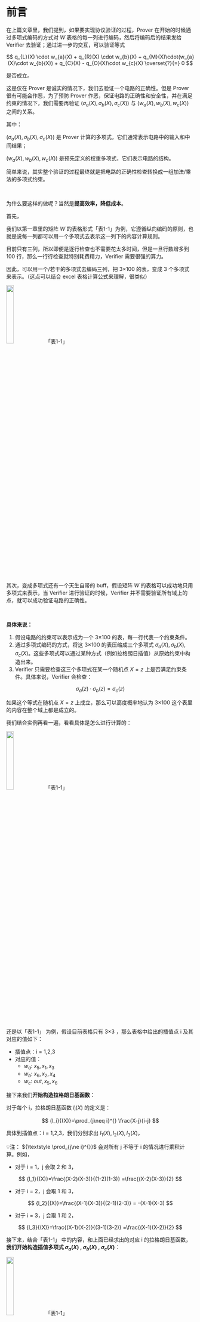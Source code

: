# 前言

在上篇文章里，我们提到，如果要实现协议验证的过程，Prover 在开始的时候通过多项式编码的方式对 $W$ 表格的每一列进行编码，然后将编码后的结果发给 Verifier 去验证；通过进一步的交互，可以验证等式

$$
q_{L}(X) \cdot w_{a}(X) + q_{R}(X) \cdot w_{b}(X) + q_{M}(X)\cdot(w_{a}(X)\cdot w_{b}(X)) + q_{C}(X) -  q_{O}(X)\cdot w_{c}(X) \overset{?}{=} 0
$$

是否成立。

这是仅在 Prover 是诚实的情况下，我们去验证一个电路的正确性。但是 Prover 很有可能会作恶，为了预防 Prover 作恶，保证电路的正确性和安全性，并在满足约束的情况下，我们需要再验证 $(\sigma_a(X),\sigma_b(X),\sigma_c(X))$ 与 $(w_a(X),w_b(X),w_c(X))$ 之间的关系。

其中：

$(\sigma_a(X),\sigma_b(X),\sigma_c(X))$ 是 Prover 计算的多项式，它们通常表示电路中的输入和中间结果；

$(w_a(X),w_b(X),w_c(X))$ 是预先定义的权重多项式，它们表示电路的结构。

简单来说，其实整个验证的过程最终就是把电路的正确性检查转换成一组加法/乘法的多项式约束。

</br>

为什么要这样的做呢？当然是**提高效率，降低成本**。

首先，

我们以第一章里的矩阵 $W$ 的表格形式「表1-1」为例，它遵循纵向编码的原则，也就是说每一列都可以用一个多项式去表示这一列下的内容计算规则。

目前只有三列，所以即便是逐行检查也不需要花太多时间，但是一旦行数增多到 100 行，那么一行行检查就特别耗费精力，Verifier 需要很强的算力。

因此，可以用一个/若干的多项式去编码三列，把 3×100 的表，变成 3 个多项式来表示。（这点可以结合 excel 表格计算公式来理解，很类似）

<img src="/ZKP-PLONK/images/「2」PLONK多项式编程/表1-1.png" width="20%" />
「表1-1」


其次，变成多项式还有一个天生自带的 buff，假设矩阵 $W$ 的表格可以成功地只用多项式来表示，当 Verifier 进行验证的时候，Verifier 并不需要验证所有域上的点，就可以成功验证电路的正确性。

</br>

**具体来说：**

1. 假设电路的约束可以表示成为一个 3×100 的表，每一行代表一个约束条件。
2. 通过多项式编码的方式，将这 3×100 的表压缩成三个多项式 $\sigma_a(X),\sigma_b(X),\sigma_c(X)$。这些多项式可以通过某种方式（例如拉格朗日插值）从原始约束中构造出来。
3. Verifier 只需要检查这三个多项式在某一个随机点 $X=z$ 上是否满足约束条件。具体来说，Verifier 会检查：

$$
\sigma_a(z)⋅\sigma_b(z)=\sigma_c(z)
$$

如果这个等式在随机点 $X=z$ 上成立，那么可以高度概率地认为 3×100 这个表里的内容在整个域上都是成立的。

我们结合实例再看一遍，看看具体是怎么进行计算的：

<img src="/ZKP-PLONK/images/「2」PLONK多项式编程/表1-1.png" width="20%" />
「表1-1」

</br>

还是以「表1-1」 为例，假设目前表格只有 3×3 ，那么表格中给出的插值点 i 及其对应的值如下：

- 插值点：i = 1,2,3
- 对应的值：
    - $w_a$: $x_5,x_1,x_3$
    - $w_b$: $x_6,x_2,x_4$
    - $w_c$: $out,x_5,x_6$ 


接下来我们**开始构造拉格朗日基函数**：

对于每个 i，拉格朗日基函数 ${l_i}{(X)}$ 的定义是：

$$
{l_i}{(X)}=\prod_{j\neq i}^{} \frac{X-j}{i-j} 
$$

具体到插值点：i = 1,2,3，我们分别求出 ${l_1}{(X)},{l_2}{(X)},{l_3}{(X)}$，

💡注： ${\textstyle \prod_{j\ne i}^{}}$ 会对所有 j 不等于 i 的情况进行乘积计算。例如，

- 对于 i = 1，j 会取 2 和 3，

$$
{l_1}{(X)}=\frac{(X-2)(X-3)}{(1-2)(1-3)} =\frac{(X-2)(X-3)}{2} 
$$

- 对于 i = 2，j 会取 1 和 3，

$$
{l_2}{(X)}=\frac{(X-1)(X-3)}{(2-1)(2-3)} = -(X-1)(X-3)
$$

- 对于 i = 3，j 会取 1 和 2，

$$
{l_3}{(X)}=\frac{(X-1)(X-2)}{(3-1)(3-2)} =\frac{(X-1)(X-2)}{2} 
$$

接下来，结合「表1-1」 中的内容，和上面已经求出的对应 i 的拉格朗日基函数，**我们开始构造插值多项式 $\sigma_a(X)$ , $\sigma_b(X)$ , $\sigma_c(X)$**：

<img src="/ZKP-PLONK/images/「2」PLONK多项式编程/表1-1.png" width="20%" />
「表1-1」

对于 $w_a$

$$
\sigma_a(X)=x_5 \cdot l_1(X)+x_1 \cdot l_2(X) +x_3 \cdot l_3(X)
$$

把 ${l_1}(X)$， ${l_2}(X)$， ${l_3}(X)$ 代入，

$$
\begin{align}
\sigma_a(X) & = x_5 \cdot l_1(X)+x_1 \cdot l_2(X) +x_3 \cdot l_3(X) & \\ & = x_5 \cdot \frac{(X-2)(X-3)}{2} - x_1 \cdot(X-1)(X-3)+x_3 \cdot\frac{(X-1)(X-2)}{2}
\end{align}
$$

对于 $w_b$

$$
\sigma_b(X)=x_6 \cdot l_1(X)+x_2 \cdot l_2(X) +x_4 \cdot l_3(X)
$$

把 ${l_1}(X)$， ${l_2}(X)$， ${l_3}(X)$ 代入，

$$
\begin{align}
\sigma_b(X) & = x_6 \cdot l_1(X)+x_2 \cdot l_2(X) +x_4 \cdot l_3(X)\\ & = x_6 \cdot \frac{(X-2)(X-3)}{2} - x_2 \cdot (X-1)(X-3) +x_4 \cdot \frac{(X-1)(X-2)}{2}
\end{align}
$$

对于 $w_c$

$$
\sigma_c(X)=out \cdot l_1(X)+x_5 \cdot l_2(X) +x_6 \cdot l_3(X)
$$

把 ${l_1}(X)$， ${l_2}(X)$， ${l_3}(X)$ 代入，

$$
\begin{align}
\sigma_c(X) & = out \cdot l_1(X)+x_5 \cdot l_2(X) +x_6 \cdot l_3(X)\\ & = out \cdot \frac{(X-2)(X-3)}{2} - x_5 \cdot (X-1)(X-3) +x_6 \cdot \frac{(X-1)(X-2)}{2}
\end{align}
$$

构造插值多项式结束以后，如果你想检查所得的 $\sigma_a(X)$ , $\sigma_b(X)$ , $\sigma_c(X)$ 是否对应表内的值，我们可以代入 X 的值进行验证，以 $\sigma_c(X)$ 为例：

- 当 $X$=1 的时候，看 $\sigma_c(1) \overset{?}{=} out$ ，计算过程如下：

$$
\begin{align}
\sigma_c(1) & = out \cdot \frac{(1-2)(1-3)}{2} - x_5 \cdot (1-1)(1-3) +x_6 \cdot \frac{(1-1)(1-2)}{2} \\ & = out
\end{align}
$$

- 当 $X$=2 的时候，看 $\sigma_c(2) \overset{?}{=} x_5$ ，计算过程如下：

$$
\begin{align}
\sigma_c(2) & = out \cdot \frac{(2-2)(2-3)}{2} - x_5 \cdot (2-1)(2-3) +x_6 \cdot \frac{(2-1)(2-2)}{2} \\ & = x_5
\end{align}
$$

- 当 $X$=3 的时候，看 $\sigma_c(3) \overset{?}{=} x_6$ ，计算过程如下：

$$
\begin{align}
\sigma_c(3) & = out \cdot \frac{(3-2)(3-3)}{2} - x_5 \cdot (3-1)(3-3) +x_6 \cdot \frac{(3-1)(3-2)}{2} \\ & = x_6
\end{align}
$$

同样可以验证 $\sigma_a(X)$ 和 $\sigma_b(X)$。

如果验证通过，那么非常好，说明我们的式子计算没有问题，前置工作准备结束。

**总结一下**，上面那么多内容其实就是做了这样一项工作：根据拉格朗日插值法，通过「表1-1」里已知的关系构造出「表2」

<img src="/ZKP-PLONK/images/「2」PLONK多项式编程/表1-1.png" width="20%" />
「表1-1」

<img src="/ZKP-PLONK/images/「2」PLONK多项式编程/表1-2.png" width="40%" />
「表1-2」

<img src="/ZKP-PLONK/images/「2」PLONK多项式编程/表2.png" width="90%" />
「表2」

其中，在「表1-1」中，定义域是 $i\in {1,2,3}$，看「表1-2」会更加清晰；而在 $\sigma_a(X)$ 的插值多项式中，定义域就会变得更大，插值多项式的构建其实也间接完成了扩域（后面会详细讲述），所以我们可以代入的实际值，不仅限于 「表2」中的 X={1,2,3} 。

我们通过已有的三个插值点构造了「表2」 的拉格朗日插值多项式，有了它以后，我们可以带入未知点进行插值点的数值运算，验证是否满足 $\sigma_a(X)\cdot \sigma_b(X)=\sigma_c(X)$。如果随机挑选的 $X$ 可以满足 $\sigma_a(X)\cdot \sigma_b(X)=\sigma_c(X)$，那么说明这个范围内的值都适用，Prover 没有作恶。


</br>


# 多项式的概率检查
如果你看懂了前言部分，那么接下来的内容就不难理解了。

在许多密码学协议和复杂计算的验证过程中，电路（可以是布尔电路或代数电路）常用于描述和实现计算逻辑。验证这些计算的正确性是一个重要问题，而直接验证每一步计算通常是不切实际的。Schwartz-Zippel 定理提供了一种高效的概率验证方法。

**什么是 Schwartz-Zippel 定理呢？**

通过引入随机挑战值，我们可以将原本需要逐一验证的多个条件合并为一个简化的验证步骤。这种方法利用了「多项式随机挑战」的理论，即通过验证多项式在一个随机点上的值，可以高概率确定两个多项式在整个定义域上的相等性。

具体来说，如果有两个多项式 $f(X)$ 和 $g(X)$，它们的次数均不超过 $d$，那么 Verifier 只需要给出一个随机挑战值 $\zeta \in \mathbb{F}$，计算 $f(\zeta)$ 是否等于 $g(\zeta)$ ，即可大概率得知 $f(X) = g(X)$，其中出错的概率 $\leq \frac{d}{|\mathbb{F}|}$。只要保证 $\mathbb{F}$ 足够大，那么检查出错的概率就可以忽略不计。

这个原理就被称为 Schwartz-Zippel 定理。

假如要验证两个向量 $\vec{a} + \vec{b} \overset{?}{=} \vec{c}$，为了可以一步挑战验证，我们要先把三个向量编码成多项式。

**如何把向量编码成多项式呢？**

第一种方案，最直接，是把向量当作多项式的「系数」进行编码：

假设有： 

$$
\begin{split}
\vec{a} = [a_0, a_1, \ldots, a_{N-1}]\\
\vec{b} = [b_0, b_1, \ldots, b_{N-1}]\\
\vec{c} = [c_0, c_1, \ldots, c_{N-1}]
\end{split}
$$

那么，

$$
\begin{split}
a(X) &= a_0 + a_1X+a_2X^2 + \cdots + a_{n-1}X^{n-1}\\
b(X) &= b_0 + b_1X+b_2X^2 + \cdots + b_{n-1}X^{n-1}\\
c(X) &= c_0 + c_1X+c_2X^2 + \cdots + c_{n-1}X^{n-1}
\end{split}
$$

显然，如果 $a_i+ b_i = c_i$，那么 $a(X)+b(X)=c(X)$。然后我们可以通过挑战一个随机数 $\zeta$ 来检验三个多项式在 $X=\zeta$ 处的取值，验证：

$$
a(\zeta)+b(\zeta)\overset{?}{=}c(\zeta)
$$

如果上式成立，那么 $\vec{a} + \vec{b}=\vec{c}$ 。


</br>

# Lagrange 插值 与 Evaluation Form
但是，假如我们要验证 $\vec{a}\circ\vec{b}\overset{?}{=}\vec{c}$，用「系数编码」的方式就不容易处理了。当 $a(X)\cdot b(X)$ 会产生很多的交叉项，这些交叉项的系数来自于 $a(X)$ 和 $b(X)$ 的各个不同次幂的项。

我们可以具体来算一下，假设：

$a(X)=a_0 + a_1X+a_2X^2$

$b(X)=b_0 + b_1X+b_2X^2$

$c(X)=c_0 +c_1X+c_2X^2+c_3X^3+C_4X^4$

那么

$$
\begin{align}
a(X)\cdot b(X) & = (a_0 + a_1X+a_2X^2)\cdot(b_0 + b_1X+b_2X^2) & \\ & = a_0b_0+(a_0b1+b_0a1)X+(a_0b_2+a_1b_1+a_2b_0)X^2+\cdots
\end{align}
$$

可以观察上面的等式， $a_i\cdot b_i$ 和 $c_i$ 的项并不对应到 $X^i$ 的系数，比如 $a_1\cdot b_1$ 的系数出现在 $X^2$ 上，但同时 $X^2$ 项的系数组成还有 $a_0b_2$ 和 $a_2b_0$。而 $c_1$ 是 $X^1$ 的系数。

因此**我们需要另一种多项式编码方案，利用拉格朗日基(Lagrange Basis)**。如果我们要构造多项式 $a(X)$，使得它在定义域 $H=(w_0, w_1, \ldots w_{N-1})$ 上的取值为一组取值，假设为 $\vec{a}$，表示多项式  $a(X)$ 在某个有限域 $H$ 上的一组取值，即

$$
\begin{split}
a(w_0) &= a_0 \\
a(w_1) &= a_1 \\
&\vdots \\
a(w_{N-1}) &= a_{N-1} \\
\end{split}
$$

也就是：

$$
\vec{a} = [a(w_0), a(w_1), \ldots, a(w_{N-1})] = [a_0, a_1, \ldots, a_{N-1}]
$$


构造插值多项式需要用到拉格朗日基函数： $\{L_i(X)\}_{i\in[0,N-1]}$ 

💡注: $i$ 是插值点

其中 $L_i(z_i)=1$，

并且对于 $j\neq i$， $L_i(z_j)=0$ ，

然后插值多项式 $a(X$）可以表示为基函数 $L_i(X)$ 和对应取值向量 $\vec{a}$ 的线性组合：

$$
a(X)=a_0\cdot L_0(X) + a_1\cdot L_1(X)+ a_2\cdot L_2(X) + \cdots + a_{N-1}\cdot L_{N-1}(X)
$$

**举个更具体的例子**，假设：我们要构造插值多项式 $a(X)$，使得它在定义域 $H'= {{1,2,3}}$ 上的取值为 $\vec{a}=(a_0,a_1,a_2)=(4,5,6)$ 。

相当于：我们想构造一个多项式 $a(X)$，使得 $a(1)=4$, $a(2)=5$, $a(3)=6$；也就是：我们有三个已知插值点 $(1,4),(2,5),(3,6)$，由此构建插值多项式 $a(X)$。其中，因为 $H'= {1,2,3}$ ，也就是 $X\in{（1,2,3）}$ ， $z_0=1,z_1=2,z_2=3$。

💡注
1. $z_i$ 表示的插值点的横坐标,是插值节点;
2. 拉格朗日基函数 $L_i{(X)}$ 的定义与插值点的顺序相关，不会因为函数值的字面变化而改变。
3. 只要在计算时保持插值点和对应的函数值一致，插值点的具体取值不会影响拉格朗日插值的正确性。关键是要确保每个插值点 $z_i$ 和在改点的函数值对应正确，插值多项式的形式和结果取决于这些对应关系。

拉格朗日插值多项式 $a(X)$ 可以表示为：

$a(X)={\textstyle \sum_{i=0}^{N-1}} a_iL_i(X)$


**1. 接下来我们计算拉格朗日基函数**:

当 $i=0$ ，也就是在插值节点为 $z_0=1$ 的时候:

$L_0(X)=\frac{(X-2)(X-3)}{(1-2)(1-3)}=\frac{(X-2)(X-3)}{2}$

当 $i=1$ ，也就是在插值节点为 $z_1=2$ 的时候:

$L_1(X)=\frac{(X-1)(X-3)}{(2-1)(2-3)}=-(X-1)(X-3)$

当 $i=2$ ，也就是在插值节点为 $z_2=3$ 的时候:

$L_2(X)=\frac{(X-1)(X-2)}{(3-1)(3-2)}=\frac{(X-1)(X-2)}{2}$


**2. 构造插值多项式 $a(X)$** :

因为在 $z_0=1$ 的时候， $a(z_0)=a(1)=4$，
在 $z_1=2$ 的时候， $a(z_1)=a(2)=5$，
在 $z_2=3$ 的时候， $a(z_2)=a(3)=6$，

我们可以利用这个关系开始构建插值多项式 $a(X)$:

$$
\begin{align}
a(X) & = 4L_0(X)+5L_1(X)+6L_2(X) & \\ 
& = 4\cdot \frac{(X-2)(X-3)}{2}-5\cdot (X-1)(X_3)+6\cdot \frac{(X-1)(X-2)}{2} \\
& = 2(X-2)(X-3)-5(X-1)(X-3)+3(X-1)(X-2)\\
& = X+3
\end{align}
$$

> 如果 $H$ 的范围更大，比如有 $H''={1,2,3,4}$ ，对应的 $z'_i={0,1,2,3}$， $\vec{a'}=(a_0,a_1,a_2,a_3)=(4,5,6,7)$ 。那么我们就可以这样构建 $a(X) = 4\cdot L_0{(X)}+ 5\cdot L_1{(X)} + 6\cdot L_2{(X)} + 7\cdot L_3{(X)}$ ，这里就不算了，只是想强调：
> 1. 只要在计算时保持插值点和对应的函数值一致，插值点的具体取值不会影响拉格朗日插值的正确性。
> 2. 在构建插值多项式时，通常需要使用所有给定的插值点。这样可以确保多项式在每个插值点处都准确地取到对应的值。因为如果只使用部分插值点，多项式可能无法准确通过所有点。


**3. 验证多项式 a(X)**

我们取 $X={1,2,3}$，代入到我们构造的插值多项式 $a(X)中，看得到的结果是否如预期：

$$
\begin{align}
a(1)=1+3=4\\
a(2)=2+3=5\\
a(3)=3+3=6
\end{align}
$$

验证结果与取值向量 $\vec{a}=(4,5,6)$ 一致。我们构造了多项式 $a(X)$ 并验证其在插值节点处的取值是正确的。


看起来 $L_i(X)$ 像是一个选择器，这意味着：当 $X=w_i$ 时，只有 $L_i(X)$ 为 1，其他所有的 $L_j(X)(j\neq i)$ 都为 0，这是拉格朗日基函数的选择性性质。因此，拉格朗日基函数 $L_i(X)$ 在 $X=w_i$ 时「选择」了对应的系数 $a_i$，而忽略了其他系数，具体看下式：

<img src="/ZKP-PLONK/images/「2」PLONK多项式编程/拉格朗日插值.png" width="20%" />
「图：拉格朗日插值」

由于 $L_i(w_i)=1$ ，且对于 $j\neq i$， $L_j(w_i)=0$，

所以 $a(w_i)=a_i\cdot 1 + {\textstyle \sum_{j\neq i}^{0\le j<N}} a_j\cdot 0 =a_i$

我们用同样的方法来编码 $b(X)$ 和 $c(X)$：

$$
\begin{split}
b(X)=b_0\cdot L_0(X) + b_1\cdot L_1(X)+ b_2\cdot L_2(X) + \cdots + b_{N-1}\cdot L_{N-1}(X) \\
c(X)=c_0\cdot L_0(X) + c_1\cdot L_1(X)+ c_2\cdot L_2(X) + \cdots + c_{N-1}\cdot L_{N-1}(X) \\
\end{split}
$$

同理也可得出：

$$
\begin{align}
b(w_i)=b_i\\
c(w_i)=c_i
\end{align}
$$

如果 $a_i\cdot b_i = c_i$ 成立，那么 $a(w_i)\cdot b(w_i) = c(w_i)$。如果 $\vec{a}\circ\vec{b}{=}\vec{c}$ ，那么

$$
a(X)\cdot b(X) = c(X),\quad \forall X\in H
$$

具体的运算：

$$
\begin{split}
a(X)\cdot b(X) = ( {\textstyle \sum_{i = 0}^{N-1}} a_i\cdot L_i(X))\cdot( {\textstyle \sum_{i = 0}^{N-1}b_j\cdot L_j(X}) )
\\ = {\textstyle \sum_{i = 0}^{N-1}}{\textstyle \sum_{i = 0}^{N-1}}(a_i\cdot b_j)\cdot L_i(X)\cdot L_j(X)
\end{split}
$$

因为拉格朗日基函数的选择性性质：
当 $k=i$， $L_i(w_k)=L_i(w_i)=1$；
当 $k\neq i$， $L_i(w_k)=0$ 。

代入 $X=w_k$:

$$
a(w_k)\cdot b(w_k)=( {\textstyle \sum_{i=0}^{N-1}} a_i \cdot L_i(w_k))\cdot ( {\textstyle \sum_{i=0}^{N-1}} b_j\cdot L_j(w_k))
$$

因为 $a(w_k)=a_k$ ， $b(w_k)=b_k$

所以  $a(w_k)\cdot b(w_k)=a_k\cdot b_k =c_k=c(w_k)$

我们现在已经把两个向量的按位乘积问题转换到了三个多项式之间的关系，接下来的问题是如何进行随机挑战验证。

我们发现：如果直接让 Verifier 发送随机数 $\zeta$ 挑战上面的等式，那么 $\zeta$ 只能属于 $H$。如果只存在一个 $j$ 使得 $a_j\cdot b_j\neq c_j$，那么 Verifier 的一次挑战能发现这个错误的概率只有 $\frac{1}{|n|}$，这样 Verifier 需要挑战多次才能缩小检测出错的概率。不过这样不满足我们的要求，我们希望只通过一次挑战来检测出 Prover 的作弊行为。

我们可以把上面的等式的 $X$ 取值范围去除，换成下面的等式：

$$
a(X)\cdot b(X) - c(X) = q(X)\cdot z_H(X), \quad\forall X\in \mathbb{F}
$$

这个等式在整个 $\mathbb{F}$ 定义域上都成立。这是为何？

首先我们看等式左边的多项式： $a(X)\cdot b(X)-c(X)$，不妨定义为 $f(X)$。

我们可以看到 $f(X)$ 在 $X\in H$ 上等于零，那么意味着 $H$ 恰好是 $f(X)$ 的「根集合」， $f(X)$ 可以被表示为零化多项式 $z_H(X)$ 和某个商多项式 $q(X)$ 的乘积，我们可以利用 $z_H(X)$ 的已知性质来简化问题的处理。于是 $f(X)$ 可以按照下面的方式进行因式分解：

$$
f(X)=(X-w_0)(X-w_1)(X-w_2)\cdots(X-w_{N-1})\cdot q(X)
$$

换个说法， $f(X)$ 可以被多项式 $z_H(X)=(X-w_0)(X-w_1)(X-w_2)\cdots(X-w_{n-1})$ 整除，并得到一个商多项式 $q(X)$，它表示 $f(X)$ 除以 $z_H(X)$ 后得到的结果。零多项式 $z_H(X)$ 又被称为消失多项式(Vanishing Polynomial)，它捕捉了 $f(X)$ 的所有根。

💡注：
1. 右边的 $z_H(X)$ 是一个节点多项式，表示的是这个多项式 $z_H(X)$ 在所有的插值节点 $w_{i}$ 处都有根，即一个多项式的函数值在所有节点 $w_i$ 处都为零，也就是对于所有 $w_i\in H$， $Z_H(w_i)=0$。这个多项式可以被定义为： $z_H(X)=(X-w_0)(X-w_1)(X-w_2)\cdots(X-w_{n-1})$
2. 多项式的整除定义：假设有两个多项式 $A(X)$ 和 $B(X)$，如果存在一个多项式 $Q(X)$，使得 $A(X)=B(X)\cdot Q(X)$ ，那么我们就说多项式 $A(X)$ 被 $B(X)$ 整除，或者说 $B(X)$ 是 $A(X)$ 的因子。


如果我们让 Prover 计算出这个 $Q(X)$，并且发送给 Verifier，又因为 $H$ 是已知的系统参数，Verifier 可以自行计算 $z_H(X)$，那么 Verifier 只需要一次随机检测即可判断 $a(X)\cdot b(X)-c(X)$ 是否在 $H$ 处等零，这是基于 Schwartz-Zippel 引理。

> 如果是一个非零的多项式 $P(X)=a(X)\cdot b(X)-c(X)$，假设次数为 $d$，那么随机选择一个数代入验证，得到结果为零的概率 $\le \frac{d}{|F|}$，其中 $F$ 是定义域。前提是当 $F$ 足够大的时候，得到结果为零的概率 $\le \frac{d}{|F|}$ 可以忽略不计，所以随机找一个在 $F$ 中的数代入，如果多项式 $P(X)=0$，那这个 $P(X)$ 大概率就是零多项式 $Z_H(X)$。 

$$
a(\zeta)\cdot b(\zeta)-c(\zeta) \overset{?}{=} q(\zeta)\cdot z_H(\zeta)
$$

进一步来说，如果我们使用多项式承诺（Polynomial Commitment），Verifier 可以让 Prover 来计算这些多项式在 $X=\zeta$ 处的取值，并生成一个证明来证明取值的正确性。对于 Verifier 来说，只需要通过随机选择一个数去检查这个证明的有效性，而不需要自己计算多项式的取值，这样能最大限度地减少 Verifier 的工作量。

但是， Verifier 计算 $z_H(\zeta)$ 需要 $O(n)$ 的计算量，因为要进行 n 次乘法操作。

补充：在计算复杂度中， $O(n)$ 表示随着输入规模 $n$ 的增加，算法的运行时间或所需的资源（如计算步骤）会以线性比例增加。简而言之，如果一个算法是 $O(n)$ 的，那么当输入数据量增加一倍时，算法的运行时间也会增加一倍。

那能否让 Verifier 继续减少工作量？答案是可以的，只要我们选择特殊的 $H\subset \mathbb{F}$ ，具体来说，如果选择 $H$ 为某种结构良好的集合，可以利用快速傅里叶变换（FFT）等算法来高效计算零多项式 $z_H(X)$ 和其取值。


</br>


## 单位根 Roots of Unity

如果我们选择单位根作为 $H$，那么 $z_H(\zeta)$ 的计算量会降为 $O(\log{n})$。

对于任何有限域 $\mathbb{F}_p=(0,1,\ldots,p-1)$，其中阶数 $p$ 为素数。那么去除零之后剩下的元素构成了乘法群 $\mathbb{F}_p^\ast=(1,\ldots,p-1)$，阶数为 $p-1$。由于 $p-1$ 一定为偶数，那么 $p-1$ 的乘法因子中一定包含若干个 $2$，假设记为 $\lambda$ 个 $2$。那么 $\mathbb{F}_p^\ast$ 一定包含一个阶数为 $2^\lambda$ 的乘法子群。不妨设 $n=2^{k}, k\leq\lambda$，那么一定存在一个阶数为 $n$ 的乘法子群，记为 $H$。 该乘法子群必然含有一个生成元，记为 $\omega$，并且 $\omega^N=1$。这相当于把 $1$ 开 $N$ 次方根，因此被称为单位根。不过单位根不只有一个 $\omega$，我们会发现 $\omega^2,\omega^3,\ldots,\omega^{N-1}$ 都满足单位根的特性，即 $(\omega^k)^N=1, k\in(2,3,\ldots,N-1)$。那么所有这些由 $\omega$ 产生的单位根就组成了乘法子群 $H$：

$$
H=(1,\omega,\omega^2,\omega^3,\ldots,\omega^{N-1})
$$

这些元素满足一定的对称性：比如 $\omega^{\frac{N}{2}}=-1$ ， $\omega=-\omega^{\frac{N}{2}+1}$，
 $\omega^i=-\omega^{\frac{N}{2}+i}$。又比如把所有的单位根求和，我们会得到零：

$$
\sum_{i=0}^{N-1}\omega^i=0
$$

举一个简单的例子，我们可以在 $\mathbb{F}_{13}$ 中找到一个阶数为 $4$ 的 $H$。 

$$
\mathbb{F}_{13}=(0,1,2,3,4,5,6,7,8,9,10,11,12)
$$

其中乘法群的生成元为 $g=2$。由于 $13-1=3\*2\*2$，所以存在一个阶数为 $4$ 的乘法子群，其生成元为 $\omega=5$：

$$
H=(\omega^0=1,\omega^1=5,\omega^2=12,\omega^3=8)
$$

而 $\omega^4=1=\omega^0$。

在实际应用中，我们会选择一个较大的有限域，它能有一个较大的 Powers-of-2 乘法子群。比如椭圆曲线 `BN254` 的 Scalar Field，含有一个阶数为 $2^{28}$ 的乘法子群，`BLS-12-381` 的Scalar Field 含有一个阶数为 $2^{32}$ 的乘法子群。

在乘法子群 $H$ 上，具有下面的性质：

$$
z_H(X)=\prod_{i=0}^{N-1}(X-\omega^i)=X^N-1
$$

我们可以进行简单的推导，假设 $N = 4$，由于 $\omega^i$ 的对称性，这个计算过程可以不断化简：

$$
\begin{split}
&(X-\omega^0)(X-\omega^1)(X-\omega^2)(X-\omega^3) \\
=& (X-1)(X-\omega)(X+1)(X-\omega^{3})  \\
=& (X^2-1)(X-\omega)(X+\omega) \\
=& (X^2-1)(X^2-\omega^2) \\
=& (X^2-1)(X^2+1) \\
=& (X^4-1) \\
\end{split}
$$


## Lagrange Basis

对于 Lagrange 多项式， $L_i(w_i)=1$，并且 $L_i(w_j)=0, (j\neq i)$。接下来，我们给出 $L_i(X)$ 的构造。

为了构造 $L_i(X)$，先构造不等于零的多项式部分。由于 $L_i(\omega_j)=1, j = i$，因此他一定包含 $\prod_{j,j\neq i}(X-\omega_j)$ 这个多项式因子。但该因子显然在 $X=\omega_i$ 处可能不等于 $1$，即可能 $\prod_{j, j\neq i}(\omega_i-\omega_j)\neq 1$。然后，我们只要让该因子除以这个可能不等于 $1$ 的值即可，于是 $L_i(X)$ 定义如下：

$$
L_i(X) = \frac{\prod_{j\in H\backslash\{i\}}(X-\omega_j)}{\prod_{j\in H\backslash\{i\}}(\omega_i-\omega_j)} = \prod_{j\in H\backslash\{i\}}^{} \frac{X-\omega_j}{\omega_i-\omega_j}
$$

不难发现， $L_i(X)$ 在 $X=\omega_i$ 处等于 $1$，其它位置 $X=\omega_j, j\neq i$ 处等于 $0$。

对于任意次数小于 $N$ 的多项式 $f(X)$，那么它都可以唯一地表示为：

$$
f(X)=a_0\cdot L_0(X)+a_1\cdot L_1(X)+a_2\cdot L_2(X)+ \cdots + a_{N-1}\cdot L_{N-1}(X)
$$

我们可以用多项式在 $H$ 上的值 $(a_0,a_1,a_2,\ldots,a_{N-1})$ 来表示 $f(X)$。这被称为多项式的求值形式（Evaluation Form），区别于系数形式（Coefficient Form）。

两种形式可以在 $H$ 上可以通过 (Inverse) Fast Fourier Transform 算法来回转换，计算复杂度为 $O(N\log{N})$。


</br>

## 多项式的约束

利用 Lagrange Basis 我们可以方便地对各种向量计算进行约束。

比如我们想约束 $\vec{a}=(h,a_1,a_2,\ldots,a_{N-1})$ 向量的第一个元素为 $h$。那么我们可以对这个向量进行编码，得到 $a(X)$，并且进行如下约束：

$$
L_0(X)(a(X)-h) = 0, \quad \forall X\in H
$$

Verifier 可以挑战验证下面的多项式等式：

$$
L_0(X)(a(X)-h) = q(X)\cdot z_H(X)
$$

再比如，我们想约束 $\vec{a}=(h_1,a_1,a_2,\ldots,a_{N-2},h_2)$ 向量的第一个元素为 $h_1$，最后一个元素为 $h_2$，其它元素任意。那么 $a(X)$ 应该满足下面两个约束。

$$
\begin{split}
L_0(X)\cdot (a(X)-h_1) &= 0, \quad \forall X\in H\\
L_{N-1}(X)\cdot(a(X)-h_2) &= 0, \quad \forall X\in H
\end{split}
$$

那么通过 Verifier 给一个随机挑战数（ $\alpha$），上面两个约束可以合并为一个多项式约束：

$$
L_0(X)\cdot (a(X)-h_1) + \alpha\cdot L_{n-1}(X)\cdot(a(X)-h_2) = 0, \quad \forall X\in H
$$

接下来，Verifier 只要挑战下面的多项式等式即可：

$$
L_0(X)\cdot (a(X)-h_1) + \alpha\cdot L_{n-1}(X)\cdot(a(X)-h_2) = q(X)\cdot z_H(X)
$$

如果想验证 $\vec{a}$ 和 $\vec{b}$ 两个等长向量除第一个元素之外，其它元素都相等，那要如何约束呢？假设 $a(X)$ 和 $b(X)$ 为两个向量的多项式编码，那么它们应该满足：

$$
(X-\omega^0)(a(X)-b(X))=0
$$

当 $X=\omega^0$ 时，左边多项式的第一个因子等于零，而 $X\in H\backslash\\{\omega^0\\}$ 时，则左边第二因子等于零，即表达了除第一项可以不等之外，其它点取值都必须相等。

可以看出，采用 Lagrange 多项式，我们可以灵活地约束多个向量之间的关系，并且可以把多个约束合并在一起，让 Verifier 仅通过很少的随机挑战就可验证多个向量约束。

## Coset

在素数有限域的乘法群中，对于每一个乘法子群 $H$，都有多个等长的陪集（Coset），这些 Coset 具有和 $H$ 类似的性质，在 Plonk 中也会用到 Coset 的概念，这里只做部分性质的介绍。

还拿 $\mathbb{F}_{13}$ 为例，我们取 $H=(1,5,12,8)$，并且乘法群的生成元 $g=2$。于是我们可以得到下面两个 Coset：

$$
\begin{split}
H_1 &= g\cdot H  = (g, g\omega, g\omega^2, g\omega^3) &= (2,10,11,3) \\
H_2 &= g^2\cdot H = (g^2, g^2\omega, g^2\omega^2, g^2\omega^3) &= (4,7,9,6) \\
\end{split}
$$

可以看到 $\mathbb{F}^*_{13}=H\cup H_1 \cup H_2$，并且它们交集为空，没有任何重叠。并且它们的 Vanishing Polynomial 也可以快速计算：

$$
z_{H_1}(X)=X^N-g^N, \quad z_{H_2}(X)=X^N-g^{2N}
$$


## References

- Schwartz–Zippel lemma. https://en.wikipedia.org/wiki/Schwartz%E2%80%93Zippel_lemma



